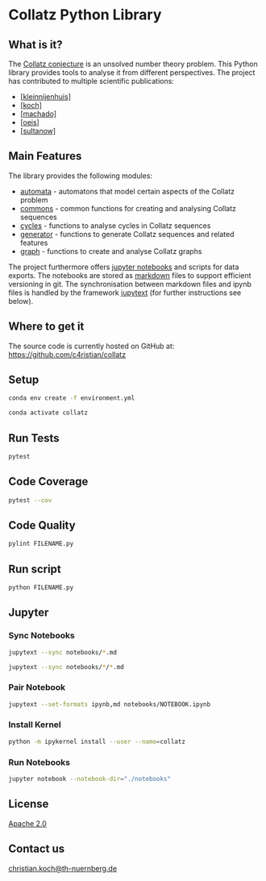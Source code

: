 # Collatz Python Library

## What is it?
The [Collatz conjecture](https://en.wikipedia.org/wiki/Collatz_conjecture) is an 
unsolved number theory problem. This Python library provides tools to 
analyse it from different perspectives. The project has contributed to multiple scientific publications:
- [[kleinnijenhuis]](https://arxiv.org/abs/2008.13643v2)
- [[koch]](https://doi.org/10.18052/www.scipress.com/IJPMS.21.1)
- [[machado]](https://www.mdpi.com/2227-7390/9/4/314)
- [[oeis]](https://oeis.org/A005184)
- [[sultanow]](https://doi.org/10.25932/publishup-48214)

## Main Features
The library provides the following modules:
- [automata](collatz/automata.py) - automatons that model certain aspects of the Collatz problem  
- [commons](collatz/commons.py) - common functions for creating and analysing Collatz sequences
- [cycles](collatz/cycles.py) - functions to analyse cycles in Collatz sequences
- [generator](collatz/generator.py) - functions to generate Collatz sequences and related features
- [graph](collatz/graph.py) - functions to create and analyse Collatz graphs

The project furthermore offers [jupyter notebooks](notebooks) and scripts for data exports. 
The notebooks are stored as [markdown](https://en.wikipedia.org/wiki/Markdown) files to support efficient 
versioning in git. The synchronisation between markdown files and ipynb files is handled by the framework 
[jupytext](https://github.com/mwouts/jupytext) (for further instructions see below).

## Where to get it
The source code is currently hosted on GitHub at:
https://github.com/c4ristian/collatz

## Setup
```sh
conda env create -f environment.yml

conda activate collatz
```

## Run Tests
```sh
pytest
```

## Code Coverage
```sh
pytest --cov
```

## Code Quality
```sh
pylint FILENAME.py
```

## Run script
```sh
python FILENAME.py
```

## Jupyter
### Sync Notebooks
```sh
jupytext --sync notebooks/*.md

jupytext --sync notebooks/*/*.md
```

### Pair Notebook
```sh
jupytext --set-formats ipynb,md notebooks/NOTEBOOK.ipynb
```

### Install Kernel 
```sh
python -m ipykernel install --user --name=collatz
```

### Run Notebooks
```sh
jupyter notebook --notebook-dir="./notebooks"
```

## License
[Apache 2.0](LICENSE.txt)


## Contact us
[christian.koch@th-nuernberg.de](mailto:christian.koch@th-nuernberg.de)
